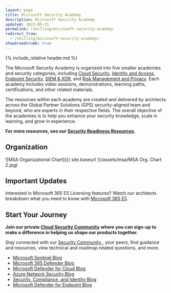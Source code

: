```yaml
---
layout: page
title: Microsoft Security Academy
description: Microsoft Security Academy
updated: 2023-05-31
permalink: /skilling/microsoft-security-academy
redirect_from:
  - /skilling/microsoft-security-academy/
showbreadcrumb: true
---
```


{% include_relative header.md %}

The Microsoft Security Academy is organized into five smaller academies and security categories, including [Cloud Security](/PartnerResources/skilling/microsoft-security-academy/cloud-security), [Identity and Access](/PartnerResources/skilling/microsoft-security-academy/identity-access), [Endpoint Security](/PartnerResources/skilling/microsoft-security-academy/endpoint-security), [SIEM & XDR](/PartnerResources/skilling/microsoft-security-academy/siem-xdr), and [Risk Management and Privacy](/PartnerResources/skilling/microsoft-security-academy/risk-mgmt). Each academy includes video sessions, demonstrations, learning paths, certifications, and other related materials.

The resources within each academy are created and delivered by architects across the Global Partner Solutions (GPS) security-aligned team and beyond, who are experts in their respective fields. The overall objective of the academies is to help you enhance your security knowledge, scale in learning, and grow in experience.


**For more resources, see our [Security Readiness Resources](https://microsoft.github.io/PartnerResources/security/).**

## Organization
![MSA Organizational Chart]({{ site.baseurl }}/assets/msa/MSA Org. Chart 2.jpg)

## Important Updates
Interested in Microsoft 365 E5 Licensing features? Watch our architects breakdown what you need to know with [Microsoft 365 E5](https://microsoft-my.sharepoint.com/:v:/r/personal/nickblackman_microsoft_com/Documents/Documents/GPSUS%20Training%20Sessions/Microsoft%20365%20E5%20Licensing/Microsoft%20365%20E5%20-%20Feature%20Breakdown%20-%20Q4-FY23.mp4?csf=1&web=1&e=6r3HSL).


## Start Your Journey
 
**Join our private [Cloud Security Community](https://aka.ms/PrSecCom) where you can sign-up to make a difference in helping us shape our products together.**

 Stay connected with our [Security Community ](https://techcommunity.microsoft.com/t5/security-compliance-and-identity/join-our-security-community/ba-p/927888), your peers, find guidance and resources, view technical and roadmap related questions, and more.

* [Microsoft Sentinel Blog](https://techcommunity.microsoft.com/t5/microsoft-sentinel-blog/bg-p/MicrosoftSentinelBlog)
* [Microsoft 365 Defender Blog](https://techcommunity.microsoft.com/t5/microsoft-365-defender-blog/bg-p/MicrosoftThreatProtectionBlog)
* [Microsoft Defender for Cloud Blog](https://techcommunity.microsoft.com/t5/microsoft-defender-for-cloud/bg-p/MicrosoftDefenderCloudBlog)
* [Azure Network Security Blog](https://techcommunity.microsoft.com/t5/azure-network-security-blog/bg-p/AzureNetworkSecurityBlog)
* [Security, Compliance, and Identity Blog](https://techcommunity.microsoft.com/t5/security-compliance-and-identity/bg-p/MicrosoftSecurityandCompliance)
* [Microsoft Defender for Endpoint Blog](https://techcommunity.microsoft.com/t5/microsoft-defender-for-endpoint/bg-p/MicrosoftDefenderATPBlog)